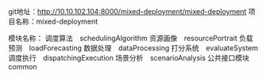 git地址：http://10.10.102.104:8000/mixed-deployment/mixed-deployment
项目名称：mixed-deployment

模块名称：
调度算法　schedulingAlgorithm
资源画像　resourcePortrait
负载预测　loadForecasting
数据处理　dataProcessing
打分系统　evaluateSystem 
调度执行　dispatchingExecution
场景分析　scenarioAnalysis
公共接口模块　common